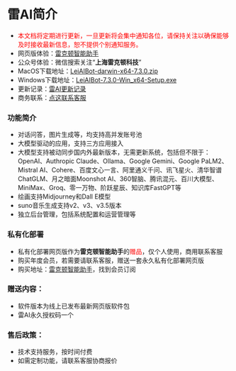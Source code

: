 # 雷AI简介

- <span style="color:red">本文档将定期进行更新，一旦更新将会集中通知各位，请保持关注以确保能够及时接收最新信息，恕不提供个别通知服务。</span>
- 网页版体验：[雷克顿智能助手](https://leiaibot.com)
- 公众号体验：微信搜索关注“**上海雷克顿科技**”
- MacOS下载地址：[LeiAIBot-darwin-x64-7.3.0.zip](https://oss.leikeduntech.com/public/leiaibot_app/macos/LeiAIBot-darwin-x64-7.3.0.zip)
- Windows下载地址：[LeiAIBot-7.3.0-Win_x64-Setup.exe](https://oss.leikeduntech.com/public/leiaibot_app/windows/LeiAIBot-7.3.0-Win_x64-Setup.exe)
- 更新记录：[雷AI更新记录](https://doc.weixin.qq.com/doc/w3_AfEA4Ab5APwK8WF6U9iRCiwzhyKHq?scode=AAQAlQdCABgah3XVZWAfEA4Ab5APw)
- 商务联系：[点这联系客服](https://work.weixin.qq.com/kfid/kfc08dccfdd8939f87b)

### 功能简介
- 对话问答，图片生成等，均支持高并发账号池
- 大模型驱动的应用，支持三方应用接入
- 大模型支持被动同步国内外最新版本，无需更新系统，包括但不限于：OpenAI、Authropic Claude、Ollama、Google Gemini、Google PaLM2、Mistral AI、Cohere、百度文心一言、阿里通义千问、讯飞星火、清华智谱ChatGLM、月之暗面Moonshot AI、360智脑、腾讯混元、百川大模型、MiniMax、Groq、零一万物、阶跃星辰、知识库FastGPT等
- 绘画支持Midjourney和Dall E模型
- suno音乐生成支持v2、v3、v3.5版本
- 独立后台管理，包括系统配置和运营管理等

### 私有化部署
- 私有化部署网页版作为**雷克顿智能助手**的<span style="color:red">赠品</span>，仅个人使用，商用联系客服
- 购买年度会员，若需要请联系客服，赠送一套永久私有化部署网页版
- 购买地址：[雷克顿智能助手](https://leiaibot.com)，找到会员订阅
### 赠送内容：
- 软件版本为线上已发布最新网页版软件包
- 雷AI永久授权码一个
### 售后政策：
- 技术支持服务，按时间付费
- 如需定制功能，请联系客服协商报价



